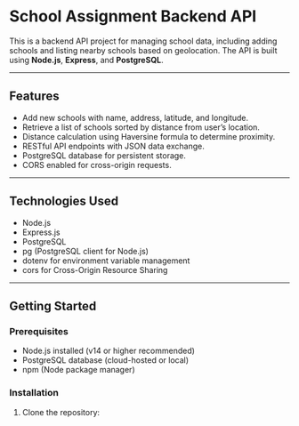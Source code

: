 # School Assignment Backend API

This is a backend API project for managing school data, including adding schools and listing nearby schools based on geolocation. The API is built using **Node.js**, **Express**, and **PostgreSQL**.

---

## Features

- Add new schools with name, address, latitude, and longitude.
- Retrieve a list of schools sorted by distance from user’s location.
- Distance calculation using Haversine formula to determine proximity.
- RESTful API endpoints with JSON data exchange.
- PostgreSQL database for persistent storage.
- CORS enabled for cross-origin requests.

---

## Technologies Used

- Node.js
- Express.js
- PostgreSQL
- pg (PostgreSQL client for Node.js)
- dotenv for environment variable management
- cors for Cross-Origin Resource Sharing

---

## Getting Started

### Prerequisites

- Node.js installed (v14 or higher recommended)
- PostgreSQL database (cloud-hosted or local)
- npm (Node package manager)

### Installation

1. Clone the repository:

